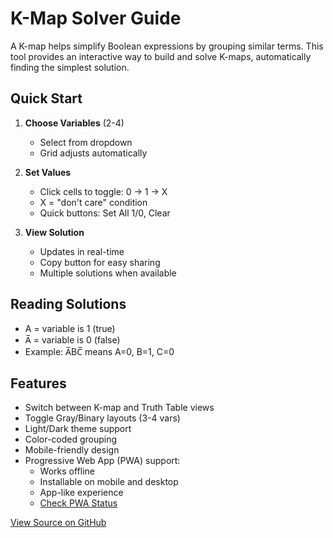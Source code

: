 # K-Map Solver Guide

A K-map helps simplify Boolean expressions by grouping similar terms. This tool provides an interactive way to build and solve K-maps, automatically finding the simplest solution.

## Quick Start

1. **Choose Variables** (2-4)
   - Select from dropdown
   - Grid adjusts automatically

2. **Set Values**
   - Click cells to toggle: 0 → 1 → X
   - X = "don't care" condition
   - Quick buttons: Set All 1/0, Clear

3. **View Solution**
   - Updates in real-time
   - Copy button for easy sharing
   - Multiple solutions when available

## Reading Solutions

- A = variable is 1 (true)
- A̅ = variable is 0 (false)
- Example: A̅BC̅ means A=0, B=1, C=0

## Features

- Switch between K-map and Truth Table views
- Toggle Gray/Binary layouts (3-4 vars)
- Light/Dark theme support
- Color-coded grouping
- Mobile-friendly design
- Progressive Web App (PWA) support:
  - Works offline
  - Installable on mobile and desktop
  - App-like experience
  - [Check PWA Status](pwa-check.html)

[View Source on GitHub](https://github.com/robonxt/web-kmap)
